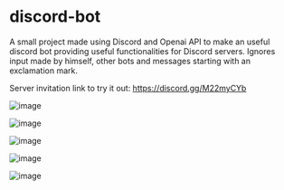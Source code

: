 # discord-bot
A small project made using Discord and Openai API to make an useful discord bot providing useful functionalities for Discord servers.
Ignores input made by himself, other bots and messages starting with an exclamation mark. 

Server invitation link to try it out: https://discord.gg/M22myCYb



![image](https://user-images.githubusercontent.com/113991373/230211504-a79dc066-4053-43c6-95eb-c8b7b93d6cc1.png)


![image](https://user-images.githubusercontent.com/113991373/230214643-feab9fe3-0374-42aa-98c8-60cd5951ea90.png)

![image](https://user-images.githubusercontent.com/113991373/230215307-0720b4d2-822c-49a4-aebf-273c0a6f3d92.png)

![image](https://user-images.githubusercontent.com/113991373/230215462-b51138a9-0eff-4195-9988-6bd6b0e2812f.png)

![image](https://user-images.githubusercontent.com/113991373/230683741-10462073-f528-437b-967f-872e75a09692.png)

